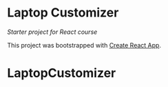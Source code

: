 # Laptop Customizer
_Starter project for React course_

This project was bootstrapped with [Create React App](https://github.com/facebook/create-react-app).
# LaptopCustomizer
